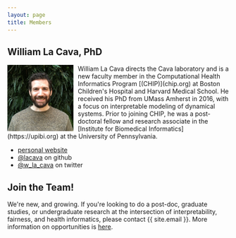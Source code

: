 ```yaml
---
layout: page
title: Members
---
```


## William La Cava, PhD 

<img style="float: left; padding: 0px 10px 0px 0px;" width="150" height="150" src="/docs/assets/profile_pic_small.JPG" alt="pic of William La Cava"/>
William La Cava directs the Cava laboratory and is a new faculty member in the Computational Health Informatics Program [(CHIP)](chip.org) at Boston Children's Hospital and Harvard Medical School. 
He received his PhD from UMass Amherst in 2016, with a focus on interpretable modeling of dynamical systems. 
Prior to joining CHIP, he was a post-doctoral fellow and research associate in the [Institute for Biomedical Informatics](https://upibi.org) at the University of Pennsylvania. 

- [personal website](www.williamlacava.com)
- [@lacava](https://github.com/lacava) on github
- [@w_la_cava](https://twitter.com/w_la_cava) on twitter


## Join the Team!

We're new, and growing. 
If you're looking to do a post-doc, graduate studies, or undergraduate research at the intersection of interpretability, fairness, and health informatics, please contact {{ site.email }}. 
More information on opportunities is [here](/join). 
